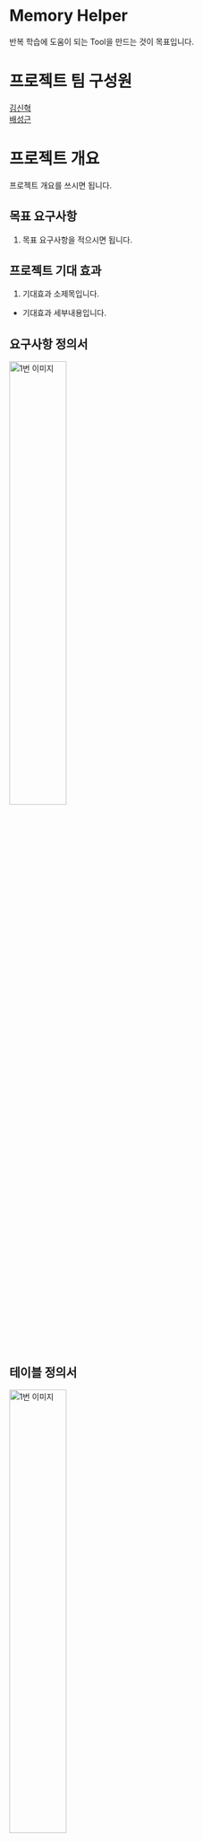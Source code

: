 # Memory Helper
반복 학습에 도움이 되는 Tool을 만드는 것이 목표입니다.

# 프로젝트 팀 구성원
[김신혁](https://github.com/909ma)  
[배성근](https://github.com/tsk04191)  

# 프로젝트 개요  
프로젝트 개요를 쓰시면 됩니다.

## 목표 요구사항
1. 목표 요구사항을 적으시면 됩니다.

## 프로젝트 기대 효과
1. 기대효과 소제목입니다.
* 기대효과 세부내용입니다.


## 요구사항 정의서
<img src="/ppt/5. 실시간 매핑 모습.gif" width="45%" height="" title="" alt="1번 이미지"></img>

## 테이블 정의서
<img src="/ppt/5. 실시간 매핑 모습.gif" width="45%" height="" title="" alt="1번 이미지"></img>

<img src="/ppt/5. 실시간 매핑 모습.gif" width="45%" height="" title="" alt="1번 이미지"></img>

## ERD 개체 관계 다이어그램
<img src="/ppt/5. 실시간 매핑 모습.gif" width="45%" height="" title="" alt="1번 이미지"></img>

## TABLE Model
<img src="/ppt/5. 실시간 매핑 모습.gif" width="45%" height="" title="" alt="1번 이미지"></img>

## CRUD 매트릭스
<img src="/ppt/5. 실시간 매핑 모습.gif" width="45%" height="" title="" alt="1번 이미지"></img>

## 트랜잭션 분석서
<img src="/ppt/5. 실시간 매핑 모습.gif" width="45%" height="" title="" alt="1번 이미지"></img>

<img src="/ppt/5. 실시간 매핑 모습.gif" width="45%" height="" title="" alt="1번 이미지"></img>

## Gantt Chart
<img src="/ppt/5. 실시간 매핑 모습.gif" width="45%" height="" title="" alt="1번 이미지"></img>

## 프로젝트 일정 관리
<img src="/ppt/5. 실시간 매핑 모습.gif" width="45%" height="" title="" alt="1번 이미지"></img>

## 프로젝트 결과
* 결과1
<img src="/ppt/5. 실시간 매핑 모습.gif" width="45%" height="" title="" alt="1번 이미지"></img>
* 결과2
<img src="/ppt/5. 실시간 매핑 모습.gif" width="45%" height="" title="" alt="1번 이미지"></img>
* 결과3
<img src="/ppt/5. 실시간 매핑 모습.gif" width="45%" height="" title="" alt="1번 이미지"></img>
* 결과4
<img src="/ppt/5. 실시간 매핑 모습.gif" width="45%" height="" title="" alt="1번 이미지"></img>

## 프로젝트 개선점
* 추가하면 됩니다.
